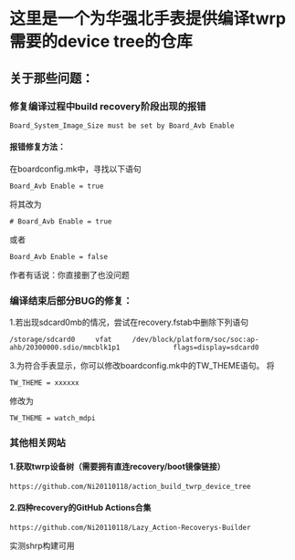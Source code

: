 # 这里是一个为华强北手表提供编译twrp需要的device tree的仓库
## 关于那些问题：
### 修复编译过程中build recovery阶段出现的报错
~~~
Board_System_Image_Size must be set by Board_Avb Enable
~~~
#### 报错修复方法：
在boardconfig.mk中，寻找以下语句
~~~
Board_Avb Enable = true
~~~
将其改为
~~~
# Board_Avb Enable = true 
~~~
或者
~~~
Board_Avb Enable = false
~~~
作者有话说：你直接删了也没问题
### 编译结束后部分BUG的修复：
1.若出现sdcard0mb的情况，尝试在recovery.fstab中删除下列语句
~~~
/storage/sdcard0     vfat     /dev/block/platform/soc/soc:ap-ahb/20300000.sdio/mmcblk1p1             flags=display=sdcard0
~~~
3.为符合手表显示，你可以修改boardconfig.mk中的TW_THEME语句。
将
~~~
TW_THEME = xxxxxx
~~~
修改为
~~~
TW_THEME = watch_mdpi
~~~

### 其他相关网站
#### 1.获取twrp设备树（需要拥有直连recovery/boot镜像链接）
~~~
https://github.com/Ni20110118/action_build_twrp_device_tree
~~~

#### 2.四种recovery的GitHub Actions合集
~~~
https://github.com/Ni20110118/Lazy_Action-Recoverys-Builder
~~~
实测shrp构建可用
